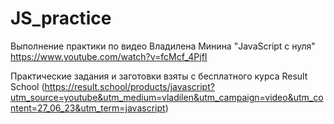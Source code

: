 # JS_practice
Выполнение практики по видео Владилена Минина "JavaScript с нуля" https://www.youtube.com/watch?v=fcMcf_4PjfI

Практические задания и заготовки взяты с бесплатного курса  Result School (https://result.school/products/javascript?utm_source=youtube&utm_medium=vladilen&utm_campaign=video&utm_content=27_06_23&utm_term=javascript)
